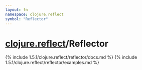 ```yaml
---
layout: fn
namespace: clojure.reflect
symbol: "Reflector"
---
```


# [clojure.reflect](../)/Reflector

{% include 1.5.1/clojure.reflect/reflector/docs.md %}
{% include 1.5.1/clojure.reflect/reflector/examples.md %}

